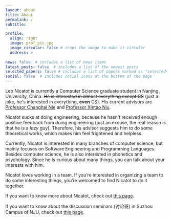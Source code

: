 ```yaml
---
layout: about
title: About
permalink: /
subtitle: 

profile:
  align: right
  image: prof_pic.jpg
  image_circular: false # crops the image to make it circular
  address: >
    
news: false  # includes a list of news items
latest_posts: false  # includes a list of the newest posts
selected_papers: false # includes a list of papers marked as "selected={true}"
social: false  # includes social icons at the bottom of the page
---
```


Leo Nicatot is currently a Computer Science graduate student in Nanjing University, China. ~~He is interested in almost everything except CS~~ (just a joke, he's interested in everything, **even** CS). His current advisors are [Professor Changhai Nie](https://gist.nju.edu.cn/changhai/public_html/) and [Professor Xintao Niu](https://niuxintao.github.io/).

Nicatot sucks at doing engineering, because he hasn't received enough positive feedback from doing engineering (just an excuse, the real reason is that he is a *lazy* guy). Therefore, his advisor suggests him to do some theoretical works, which makes him feel frightened and helpless.

Currently, Nicatot is interested in many branches of computer science, but mainly focuses on Software Engineering and Programming Languages. Besides computer science, he is also interested in phonetics and psychology. Since he is curious about many things, you can talk about your interests with him.

Nicatot loves working in a team. If you’re interested in organizing a team to do some interesting things, you’re welcomed to find Nicatot to do it together.

If you want to know more about Nicatot, check out [this page](/intro).

If you want to know about the discussion seminars (讨论班) in Suzhou Campus of NJU, check out [this page](/seminars).
